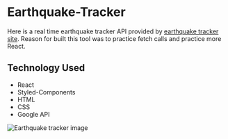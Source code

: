# Earthquake-Tracker

Here is a real time earthquake tracker API provided by [earthquake tracker site](https://earthquake.usgs.gov). Reason for built this tool was to practice fetch calls and practice more React.

## Technology Used
- React
- Styled-Components
- HTML
- CSS
- Google API  


![Earthquake tracker image](https://i.imgur.com/rIeS7tA.png)

